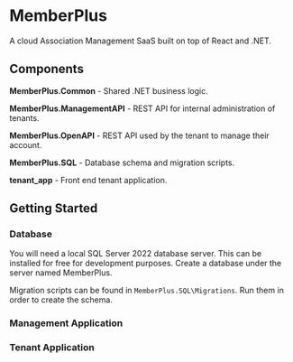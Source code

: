 # MemberPlus

A cloud Association Management SaaS built on top of React and .NET.

## Components

**MemberPlus.Common** - Shared .NET business logic.

**MemberPlus.ManagementAPI** - REST API for internal administration of tenants.

**MemberPlus.OpenAPI** - REST API used by the tenant to manage their account.

**MemberPlus.SQL** - Database schema and migration scripts.

**tenant_app** - Front end tenant application.

## Getting Started

### Database

You will need a local SQL Server 2022 database server. This can be installed for free for development purposes. Create a database under the server named MemberPlus.

Migration scripts can be found in `MemberPlus.SQL\Migrations`. Run them in order to create the schema.

### Management Application

### Tenant Application